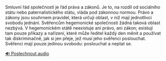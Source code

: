 
Smluvní řád společnosti je řád práva a zákonů. Je to, na rozdíl od sociálního státu nebo paternalistického státu, vláda pod zákonnou normou. Právo a zákony jsou souhrnem pravidel, která určují oblast, v níž mají jednotlivci svobodu jednání. Svěřencům hegemonické společnosti žádná taková oblast nezbývá. V hegemonickém státě neexistuje ani právo, ani zákon; existují tam pouze příkazy a nařízení, které může ředitel každý den měnit a používat tak diskriminačně, jak si jen přeje, jež musí jeho svěřenci poslouchat. Svěřenci mají pouze jedinou svobodu: poslouchat a neptat se.

[🔊 Poslechnout audio](/data/7-paragraphs/audio/chapter_42/para_006-Smluvn-d-spolenosti-je-d-prva-a-zkon-Je.mp3)

